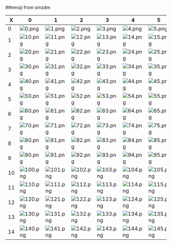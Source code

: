 ##emoji from smzdm

|X|0|1|2|3|4|5|6|7|8|9|
|-|-|-|-|-|-|-|-|-|-|-|
|0|![0.png](http://res.astraylinux.com/emoji/0.png)|![1.png](http://res.astraylinux.com/emoji/1.png)|![2.png](http://res.astraylinux.com/emoji/2.png)|![3.png](http://res.astraylinux.com/emoji/3.png)|![4.png](http://res.astraylinux.com/emoji/4.png)|![5.png](http://res.astraylinux.com/emoji/5.png)|![6.png](http://res.astraylinux.com/emoji/6.png)|![7.png](http://res.astraylinux.com/emoji/7.png)|![8.png](http://res.astraylinux.com/emoji/8.png)|![9.png](http://res.astraylinux.com/emoji/9.png)
|1|![10.png](http://res.astraylinux.com/emoji/10.png)|![11.png](http://res.astraylinux.com/emoji/11.png)|![12.png](http://res.astraylinux.com/emoji/12.png)|![13.png](http://res.astraylinux.com/emoji/13.png)|![14.png](http://res.astraylinux.com/emoji/14.png)|![15.png](http://res.astraylinux.com/emoji/15.png)|![16.png](http://res.astraylinux.com/emoji/16.png)|![17.png](http://res.astraylinux.com/emoji/17.png)|![18.png](http://res.astraylinux.com/emoji/18.png)|![19.png](http://res.astraylinux.com/emoji/19.png)
|2|![20.png](http://res.astraylinux.com/emoji/20.png)|![21.png](http://res.astraylinux.com/emoji/21.png)|![22.png](http://res.astraylinux.com/emoji/22.png)|![23.png](http://res.astraylinux.com/emoji/23.png)|![24.png](http://res.astraylinux.com/emoji/24.png)|![25.png](http://res.astraylinux.com/emoji/25.png)|![26.png](http://res.astraylinux.com/emoji/26.png)|![27.png](http://res.astraylinux.com/emoji/27.png)|![28.png](http://res.astraylinux.com/emoji/28.png)|![29.png](http://res.astraylinux.com/emoji/29.png)
|3|![30.png](http://res.astraylinux.com/emoji/30.png)|![31.png](http://res.astraylinux.com/emoji/31.png)|![32.png](http://res.astraylinux.com/emoji/32.png)|![33.png](http://res.astraylinux.com/emoji/33.png)|![34.png](http://res.astraylinux.com/emoji/34.png)|![35.png](http://res.astraylinux.com/emoji/35.png)|![36.png](http://res.astraylinux.com/emoji/36.png)|![37.png](http://res.astraylinux.com/emoji/37.png)|![38.png](http://res.astraylinux.com/emoji/38.png)|![39.png](http://res.astraylinux.com/emoji/39.png)
|4|![40.png](http://res.astraylinux.com/emoji/40.png)|![41.png](http://res.astraylinux.com/emoji/41.png)|![42.png](http://res.astraylinux.com/emoji/42.png)|![43.png](http://res.astraylinux.com/emoji/43.png)|![44.png](http://res.astraylinux.com/emoji/44.png)|![45.png](http://res.astraylinux.com/emoji/45.png)|![46.png](http://res.astraylinux.com/emoji/46.png)|![47.png](http://res.astraylinux.com/emoji/47.png)|![48.png](http://res.astraylinux.com/emoji/48.png)|![49.png](http://res.astraylinux.com/emoji/49.png)
|5|![50.png](http://res.astraylinux.com/emoji/50.png)|![51.png](http://res.astraylinux.com/emoji/51.png)|![52.png](http://res.astraylinux.com/emoji/52.png)|![53.png](http://res.astraylinux.com/emoji/53.png)|![54.png](http://res.astraylinux.com/emoji/54.png)|![55.png](http://res.astraylinux.com/emoji/55.png)|![56.png](http://res.astraylinux.com/emoji/56.png)|![57.png](http://res.astraylinux.com/emoji/57.png)|![58.png](http://res.astraylinux.com/emoji/58.png)|![59.png](http://res.astraylinux.com/emoji/59.png)
|6|![60.png](http://res.astraylinux.com/emoji/60.png)|![61.png](http://res.astraylinux.com/emoji/61.png)|![62.png](http://res.astraylinux.com/emoji/62.png)|![63.png](http://res.astraylinux.com/emoji/63.png)|![64.png](http://res.astraylinux.com/emoji/64.png)|![65.png](http://res.astraylinux.com/emoji/65.png)|![66.png](http://res.astraylinux.com/emoji/66.png)|![67.png](http://res.astraylinux.com/emoji/67.png)|![68.png](http://res.astraylinux.com/emoji/68.png)|![69.png](http://res.astraylinux.com/emoji/69.png)
|7|![70.png](http://res.astraylinux.com/emoji/70.png)|![71.png](http://res.astraylinux.com/emoji/71.png)|![72.png](http://res.astraylinux.com/emoji/72.png)|![73.png](http://res.astraylinux.com/emoji/73.png)|![74.png](http://res.astraylinux.com/emoji/74.png)|![75.png](http://res.astraylinux.com/emoji/75.png)|![76.png](http://res.astraylinux.com/emoji/76.png)|![77.png](http://res.astraylinux.com/emoji/77.png)|![78.png](http://res.astraylinux.com/emoji/78.png)|![79.png](http://res.astraylinux.com/emoji/79.png)
|8|![80.png](http://res.astraylinux.com/emoji/80.png)|![81.png](http://res.astraylinux.com/emoji/81.png)|![82.png](http://res.astraylinux.com/emoji/82.png)|![83.png](http://res.astraylinux.com/emoji/83.png)|![84.png](http://res.astraylinux.com/emoji/84.png)|![85.png](http://res.astraylinux.com/emoji/85.png)|![86.png](http://res.astraylinux.com/emoji/86.png)|![87.png](http://res.astraylinux.com/emoji/87.png)|![88.png](http://res.astraylinux.com/emoji/88.png)|![89.png](http://res.astraylinux.com/emoji/89.png)
|9|![90.png](http://res.astraylinux.com/emoji/90.png)|![91.png](http://res.astraylinux.com/emoji/91.png)|![92.png](http://res.astraylinux.com/emoji/92.png)|![93.png](http://res.astraylinux.com/emoji/93.png)|![94.png](http://res.astraylinux.com/emoji/94.png)|![95.png](http://res.astraylinux.com/emoji/95.png)|![96.png](http://res.astraylinux.com/emoji/96.png)|![97.png](http://res.astraylinux.com/emoji/97.png)|![98.png](http://res.astraylinux.com/emoji/98.png)|![99.png](http://res.astraylinux.com/emoji/99.png)
|10|![100.png](http://res.astraylinux.com/emoji/100.png)|![101.png](http://res.astraylinux.com/emoji/101.png)|![102.png](http://res.astraylinux.com/emoji/102.png)|![103.png](http://res.astraylinux.com/emoji/103.png)|![104.png](http://res.astraylinux.com/emoji/104.png)|![105.png](http://res.astraylinux.com/emoji/105.png)|![106.png](http://res.astraylinux.com/emoji/106.png)|![107.png](http://res.astraylinux.com/emoji/107.png)|![108.png](http://res.astraylinux.com/emoji/108.png)|![109.png](http://res.astraylinux.com/emoji/109.png)
|11|![110.png](http://res.astraylinux.com/emoji/110.png)|![111.png](http://res.astraylinux.com/emoji/111.png)|![112.png](http://res.astraylinux.com/emoji/112.png)|![113.png](http://res.astraylinux.com/emoji/113.png)|![114.png](http://res.astraylinux.com/emoji/114.png)|![115.png](http://res.astraylinux.com/emoji/115.png)|![116.png](http://res.astraylinux.com/emoji/116.png)|![117.png](http://res.astraylinux.com/emoji/117.png)|![118.png](http://res.astraylinux.com/emoji/118.png)|![119.png](http://res.astraylinux.com/emoji/119.png)
|12|![120.png](http://res.astraylinux.com/emoji/120.png)|![121.png](http://res.astraylinux.com/emoji/121.png)|![122.png](http://res.astraylinux.com/emoji/122.png)|![123.png](http://res.astraylinux.com/emoji/123.png)|![124.png](http://res.astraylinux.com/emoji/124.png)|![125.png](http://res.astraylinux.com/emoji/125.png)|![126.png](http://res.astraylinux.com/emoji/126.png)|![127.png](http://res.astraylinux.com/emoji/127.png)|![128.png](http://res.astraylinux.com/emoji/128.png)|![129.png](http://res.astraylinux.com/emoji/129.png)
|13|![130.png](http://res.astraylinux.com/emoji/130.png)|![131.png](http://res.astraylinux.com/emoji/131.png)|![132.png](http://res.astraylinux.com/emoji/132.png)|![133.png](http://res.astraylinux.com/emoji/133.png)|![134.png](http://res.astraylinux.com/emoji/134.png)|![135.png](http://res.astraylinux.com/emoji/135.png)|![136.png](http://res.astraylinux.com/emoji/136.png)|![137.png](http://res.astraylinux.com/emoji/137.png)|![138.png](http://res.astraylinux.com/emoji/138.png)|![139.png](http://res.astraylinux.com/emoji/139.png)
|14|![140.png](http://res.astraylinux.com/emoji/140.png)|![141.png](http://res.astraylinux.com/emoji/141.png)|![142.png](http://res.astraylinux.com/emoji/142.png)|![143.png](http://res.astraylinux.com/emoji/143.png)|![144.png](http://res.astraylinux.com/emoji/144.png)|![145.png](http://res.astraylinux.com/emoji/145.png)
